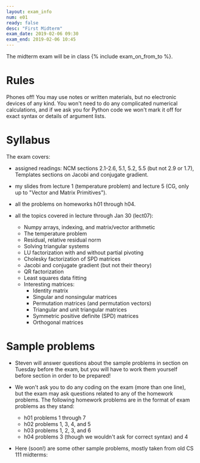 ```yaml
---
layout: exam_info
num: e01
ready: false
desc: "First Midterm"
exam_date: 2019-02-06 09:30
exam_end: 2019-02-06 10:45
---
```


The midterm exam will be in class {% include exam_on_from_to %}.

# Rules

Phones off!
You may use notes or written materials, 
but no electronic devices of any kind. 
You won't need to do any complicated numerical calculations,
and if we ask you for Python code we won't mark it off for
exact syntax or details of argument lists.

# Syllabus

The exam covers:

- assigned readings: NCM sections 2.1-2.6, 5.1, 5.2, 5.5 (but not 2.9 or 1.7), Templates sections on Jacobi and conjugate gradient.

- my slides from lecture 1 (temperature problem) and lecture 5 (CG, only up to "Vector and Matrix Primitives").

- all the problems on homeworks h01 through h04.

- all the topics covered in lecture through Jan 30 (lect07):
   - Numpy arrays, indexing, and matrix/vector arithmetic
   - The temperature problem
   - Residual, relative residual norm
   - Solving triangular systems
   - LU factorization with and without partial pivoting
   - Cholesky factorization of SPD matrices 
   - Jacobi and conjugate gradient (but not their theory)
   - QR factorization
   - Least squares data fitting
   - Interesting matrices:
     - Identity matrix
     - Singular and nonsingular matrices
     - Permutation matrices (and permutation vectors)
     - Triangular and unit triangular matrices
     - Symmetric positive definite (SPD) matrices
     - Orthogonal matrices

# Sample problems

- Steven will answer questions about the sample problems in section
on Tuesday before the exam, but you will have to work them
yourself before section in order to be prepared!

- We won't ask you to do any coding on the exam (more than one line),
but the exam may ask questions related to any of the homework problems.
The following homework problems are in the format of exam problems as they stand:
   - h01 problems 1 through 7
   - h02 problems 1, 3, 4, and 5
   - h03 problems 1, 2, 3, and 6
   - h04 problems 3 (though we wouldn't ask for correct syntax) and 4

- Here (soon!) are some other sample problems, mostly taken from old CS 111 midterms:

   
